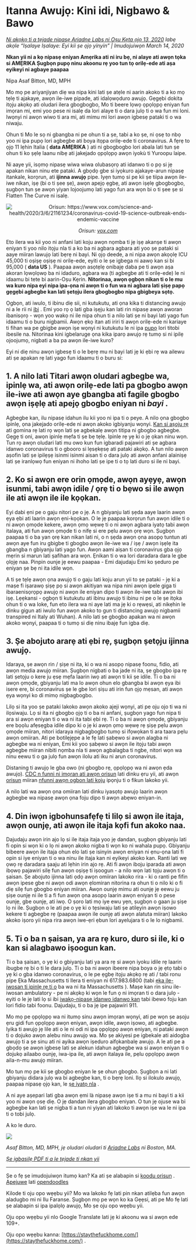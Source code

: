 # Itanna Awujọ: Kini idi, Nigbawo & Bawo

_[Ni akọkọ ti a tẹjade nipasẹ Ariadne Labs ni Oṣu Kẹta ọjọ 13, 2020](https://www.ariadnelabs.org/resources/articles/news/social-distancing-this-is-not-a-snow-day) labẹ akọle “Iṣalaye Iṣalaye: Eyi kii ṣe ọjọ yinyin” | Imudojuiwọn March 14, 2020_

**Nkan yii ni a kọ nipasẹ eniyan Amẹrika ati ni iru bẹ, ni alaye ati awọn tọka si AMẸRIKA Ṣugbọn pupọ ninu akoonu rẹ yoo tun tọ orilẹ-ede ati aṣa eyikeyi ni agbaye paapaa**

Nipa Asaf Bitton, MD, MPH

Mo mọ pe ariyanjiyan diẹ wa nipa kini lati ṣe atẹle ni aarin akoko ti a ko mọ tẹlẹ ti ajakaye, awọn ile-iwe pipade, ati idalọwọduro awujọ. Gẹgẹbi dokita itọju akọkọ ati oludari ilera gbogbogbo, Mo ti beere lọwọ ọpọlọpọ eniyan fun imọran mi, emi yoo pese ni isalẹ da lori alaye ti o dara julọ ti o wa fun mi loni. Iwọnyi ni awọn wiwo ti ara mi, ati mimu mi lori awọn igbesẹ pataki ti o wa niwaju.

Ohun ti Mo le sọ ni gbangba ni pe ohun ti a ṣe, tabi a ko ṣe, ni ọsẹ to nbọ yoo ni ipa pupọ lori agbegbe ati boya itọpa orilẹ-ede ti coronavirus. A fẹrẹ to ọjọ 11 lẹhin Italia ( **data AMẸRIKA** ) ati ni gbogbogbo lori abala lati tun ṣe ohun ti ko ṣẹlẹ laanu nibẹ ati jakejado ọpọlọpọ awọn iyokù ti Yuroopu laipe.

Ni aaye yii, isọmọ nipasẹ wiwa wiwa olubasọrọ ati idanwo ti o pọ si jẹ apakan nikan ninu ete pataki. A gbọdọ gbe si iyọkuro ajakaye-arun nipasẹ itankale, korọrun, ati **ijinna awujọ** pipe. Iyẹn tumọ si pe kii ṣe tiipa awọn ile-iwe nikan, iṣẹ (bi o ti ṣee ṣe), awọn apejọ ẹgbẹ, ati awọn iṣẹlẹ gbogbogbo, ṣugbọn tun ṣe awọn yiyan lojoojumọ lati yago fun ara wọn bi o ti ṣee ṣe si Flatten The Curve ni isalẹ.

<center><img src="/graph.jpeg" alt="Orisun: https://www.vox.com/science-and-health/2020/3/6/21161234/coronavirus-covid-19-science-outbreak-ends-endemic-vaccine"><p><em>Orisun: <a href="https://www.vox.com/science-and-health/2020/3/6/21161234/coronavirus-covid-19-science-outbreak-ends-endemic-vaccine">vox.com</a></em></p></center>

Eto ilera wa kii yoo ni anfani lati koju awọn nọmba ti jẹ iṣẹ akanṣe ti awọn eniyan ti yoo nilo itọju nla ti a ko ba ni agbara agbara ati yoo ṣe pataki si aaye miiran lawujọ lati bẹrẹ ni bayi. Ni ọjọ deede, a ni nipa awọn akọọlẹ ICU 45,000 ti oṣiṣẹ oṣiṣẹ ni orilẹ-ede, eyiti o le ṣe igbega ni aawọ kan si bi 95,000 ( **data US** ). Paapaa awọn asọtẹlẹ onibajẹ daba pe ti awọn aṣa akoran lọwọlọwọ ba ni idaduro, agbara wa (ti agbegbe ati ti orilẹ-ede) le ni idaamu bi tete bi aarin-Oṣu Kẹrin. **Nitorinaa, awọn ọgbọn nikan ti o le mu wa kuro nipa eyi nipa ipa-ọna ni awọn ti o fun wa ni agbara lati ṣiṣẹ papọ gẹgẹbi agbegbe kan lati ṣetọju ilera gbogbogbo nipa gbigbeya sọtọ.**

Ọgbọn, ati iwulo, ti ibinu diẹ sii, ni kutukutu, ati ọna kika ti distancing awujọ ni a le rii ni [ibi](https://www.nytimes.com/interactive/2020/03/13/opinion/coronavirus-trump-response.html?action=click&module=Opinion&pgtype=Homepage--) . Emi yoo rọ ọ lati gba iṣẹju kan lati rin nipasẹ awọn aworan ibanisọrọ - wọn yoo wakọ ni ile nipa ohun ti a nilo lati ṣe ni bayi lati yago fun idaamu ti o buru nigbamii. Awọn ẹkọ itan ati iriri ti awọn orilẹ-ede ni kariaye ti fihan wa pe gbigbe awọn iṣe wọnyi ni kutukutu le ni ipa [pupọ](https://bmcpublichealth.biomedcentral.com/articles/10.1186/s12889-018-5446-1) lori titobi ibesile na. Nitorinaa kini igbelaruge ọna kika iparọ awujọ rẹ tumọ si ni ipilẹ ojoojumọ, nigbati a ba pa awọn ile-iwe kuro?

Eyi ni diẹ ninu awọn igbesẹ ti o le bẹrẹ mu ni bayi lati jẹ ki ẹbi rẹ wa ailewu ati ṣe apakan rẹ lati yago fun idaamu ti o buru si:

## 1\. A nilo lati Titari awọn oludari agbegbe wa, ipinlẹ wa, ati awọn orilẹ-ede lati pa gbogbo awọn ile-iwe ati awọn aye gbangba ati fagile gbogbo awọn iṣẹlẹ ati apejọ gbogbo eniyan ni _bayi_ .

Agbegbe kan, ilu nipasẹ idahun ilu kii yoo ni ipa ti o peye. A nilo ọna gbogbo ipinlẹ, ọna jakejado orilẹ-ede ni awọn akoko igbiyanju wọnyi. [Kan si aṣoju rẹ](https://www.house.gov/representatives/find-your-representative) ati gomina rẹ lati rọ wọn lati ṣe agbekalẹ awọn titipa ni gbogbo agbegbe. Gẹgẹ ti oni, awọn ipinlẹ mẹfa ti ṣe bẹ tẹlẹ. Ipinle rẹ yẹ ki o jẹ ọkan ninu wọn. Tun rọ awọn oludari lati mu owo kun fun igbaradi pajawiri ati ṣe agbara idanwo coronavirus ti o gbooro si lẹsẹkẹsẹ ati pataki akọkọ. A tun nilo awọn aṣofin lati ṣe ipilẹṣẹ isinmi isinmi aisan ti o dara julọ ati awọn anfani alainiṣẹ lati ṣe iranlọwọ fun eniyan ni ihoho lati ṣe ipe ti o tọ lati duro si ile ni bayi.

## 2\. Ko si awọn ere orin ọmọde, awọn ayẹyẹ, awọn isunmi, tabi awọn idile / ọrẹ ti o bẹwo si ile awọn ile ati awọn ile ile kọọkan.

Eyi dabi ẹni pe o gaju nitori pe o jẹ. A n gbiyanju lati ṣẹda aaye laarin awọn ẹya ẹbi ati laarin awọn ẹni-kọọkan. O le jẹ paapaa korọrun fun awọn idile ti o ni awọn ọmọde kekere, awọn ọmọ wẹwẹ ti o ni awọn agbara iyatọ tabi awọn italaya, ati fun awọn ọmọde ti o nifẹ si ere pẹlu awọn ọrẹ wọn. Ṣugbọn paapaa ti o ba yan ọrẹ kan nikan lati ni, o n ṣẹda awọn ọna asopọ tuntun ati awọn aye fun iru gbigbe ti gbogbo awọn ile-iwe wa / iṣẹ / awọn iṣẹlẹ ita gbangba n gbiyanju lati yago fun. Awọn aami aiṣan ti coronavirus gba ọjọ mẹrin si marun lati ṣafihan ara wọn. Ẹnikan ti o wa lori daradara dara le gbe ọlọjẹ naa. Pinpin ounje jẹ eewu paapaa - Emi dajudaju Emi ko ṣeduro pe eniyan ṣe bẹ ni ita idile wọn.

A ti ṣe tẹlẹ awọn ọna awujọ ti o gaju lati koju arun yii to ṣe pataki - jẹ ki a maṣe fi iṣarawọ ṣiṣẹ pọ si awọn akitiyan wa nipa nini awọn ipele giga ti ibaraenisọrọpọ awujọ ni awọn ile eniyan dipo ti awọn ile-iwe tabi awọn ibi iṣẹ. Lẹẹkansi - ọgbọn ti kutukutu ati ibinu awujọ ti ibinu ni pe o le ṣe itọka ohun ti o wa loke, fun eto ilera wa ni aye lati ma jẹ ki o rẹwẹsi, ati nikẹhin le dinku gigun ati iwulo fun awọn akoko to gun ti distancing awujọ nigbamii transpired ni Italy ati Wuhan). A nilo lati ṣe gbogbo apakan wa ni awọn akoko wọnyi, paapaa ti o tumọ si diẹ ninu ibajẹ fun igba diẹ.

## 3\. Ṣe abojuto ararẹ ati ẹbi rẹ, ṣugbọn ṣetọju ijinna awujọ.

Idaraya, ṣe awọn rin / ṣiṣe ni ita, ki o wa ni asopọ nipasẹ foonu, fidio, ati awọn media awujọ miiran. Ṣugbọn nigbati o ba jade ni ita, ṣe gbogbo ipa rẹ lati ṣetọju o kere ju ẹsẹ mẹfa laarin iwọ ati awọn ti kii ṣe idile. Ti o ba ni awọn ọmọde, gbiyanju lati ma lo awọn ohun elo gbangba bi awọn ẹya ibi isere ere, bi coronavirus ṣe le gbe lori ṣiṣu ati irin fun ọjọ mẹsan, ati awọn ẹya wọnyi ko di mimọ nigbagbogbo.

Lilọ si ita yoo ṣe pataki lakoko awọn akoko ajeji wọnyi, ati pe oju ojo ti wa ni ilọsiwaju. Lọ si ita ni gbogbo ọjọ ti o ba ni anfani, ṣugbọn yago fun nipa ti ara si awọn eniyan ti o wa ni ita tabi ẹbi rẹ. Ti o ba ni awọn ọmọde, gbiyanju ere bọọlu afẹsẹgba idile dipo ki o jẹ ki awọn ọmọ wẹwẹ rẹ ṣiṣẹ pẹlu awọn ọmọde miiran, nitori idaraya nigbagbogbo tumọ si ifọwọkan ti ara taara pẹlu awọn omiiran. Ati pe botilẹjẹpe a le fẹ lati ṣabẹwo si awọn alagba ni agbegbe wa ni eniyan, Emi kii yoo ṣabẹwo si awọn ile itọju tabi awọn agbegbe miiran nibiti nọmba nla ti awọn agbalagba ti ngbe, nitori wọn wa ninu eewu ti o ga julọ fun awọn ilolu ati iku ni arun coronavirus.

Distaning ti awujọ le gba owo (ni gbogbo rẹ, ọpọlọpọ wa ni awọn ẹda awujọ). [CDC n funni ni imọran ati awọn orisun](https://www.cdc.gov/coronavirus/2019-ncov/about/coping.html) lati dinku ẹru yii, ati awọn [orisun](https://www.verywellmind.com/managing-coronavirus-anxiety-4798909) miiran [nfunni awọn ogbon lati koju](https://www.verywellmind.com/managing-coronavirus-anxiety-4798909) ipọnju ti o fikun lakoko yii.

A nilo lati wa awọn ọna omiiran lati dinku iyasọtọ awujọ laarin awọn agbegbe wa nipasẹ awọn ọna foju dipo ti awọn abẹwo eniyan-in.

## 4\. Din iwọn igbohunsafẹfẹ ti lilọ si awọn ile itaja, awọn ounjẹ, ati awọn ile itaja kọfi fun akoko naa.

Dajudaju awọn irin ajo lọ si ile itaja itaja yoo jẹ dandan, ṣugbọn gbiyanju lati fi opin si wọn ki o lọ ni awọn akoko nigba ti wọn ko ni wahala pupọ. Gbiyanju bibeere awọn ile itaja ohun elo lati ṣe isinyin awọn eniyan ni ẹnu-ọna lati fi opin si iye eniyan ti o wa ninu ile itaja kan ni eyikeyi akoko kan. Ranti lati wẹ ọwọ rẹ daradara ṣaaju ati lẹhin irin ajo rẹ. Ati fi awọn iboju iparada ati awọn ibọwọ pajawiri silẹ fun awọn oṣiṣẹ ti iṣoogun - a nilo wọn lati tọju awọn ti o ṣaisan. Ṣe abojuto ijinna lati ọdọ awọn omiiran lakoko rira - ki o ranti pe fifin awọn ipese gbe ni awọn odi awọn ẹlomiran nitorina ra ohun ti o nilo ki o fi diẹ silẹ fun gbogbo eniyan miiran. Awọn ounjẹ mimu ati ounjẹ jẹ eewu ju ṣiṣe ounjẹ ni ile ti a fi fun awọn ọna asopọ laarin awọn eniyan ti o pese ounjẹ, gbe ounjẹ, ati iwọ. O ṣoro lati mọ iye ewu yẹn, ṣugbọn o gaan ju ṣiṣe lọ ni ile. Ṣugbọn o le ati pe o yẹ ki o tẹsiwaju lati ṣe atilẹyin awọn iṣowo kekere ti agbegbe rẹ (paapaa awọn ile ounjẹ ati awọn alatuta miiran) lakoko akoko iṣoro yii nipa rira awọn iwe-ẹri ẹbun lori ayelujara ti o le lo nigbamii.

## 5\. Ti o ba n ṣaisan, ya ara rẹ kuro, duro si ile, ki o kan si alagbawo iṣoogun kan.

Ti o ba ṣaisan, o yẹ ki o gbiyanju lati ya ara rẹ si awọn iyoku idile rẹ laarin ibugbe rẹ bi o ti le dara julọ. Ti o ba ni awọn ibeere nipa boya o jẹ ẹtọ tabi o yẹ ki o gba idanwo coronavirus, o le pe ẹgbẹ itọju akọkọ rẹ ati / tabi ronu pipe Ẹka Massachusetts ti Ilera ti eniyan ni 617.983.6800 (tabi [ẹka ile-iwosan ti ipinlẹ rẹ ti o](https://www.cdc.gov/coronavirus/2019-ncov/downloads/Phone-Numbers_State-and-Local-Health-Departments.pdf) ba wa ni ita Massachusetts ). Maṣe kan rin sinu ile-iwosan ambulatory - pe ni akọkọ ki wọn le fun ọ ni imọran ti o dara julọ - eyiti o le jẹ lati lọ si ibi [iwakọ-nipasẹ idanwo idanwo kan](https://www.theverge.com/2020/3/11/21174880/coronavirus-testing-drive-thru-colorado-connecticut-washington) tabi ibewo foju kan lori fidio tabi foonu. Dajudaju, ti o ba jẹ ipe pajawiri 911.

Mo mọ pe ọpọlọpọ wa ni itumọ sinu awọn imọran wọnyi, ati pe wọn ṣe aṣoju ẹru gidi fun ọpọlọpọ awọn eniyan, awọn idile, awọn iṣowo, ati agbegbe. Iyika ti awujọ jẹ lile ati o le ni odi ni ipa ọpọlọpọ awọn eniyan, ni pataki awọn ti o dojuko awọn alebu ninu awujọ wa. Mo ṣe akiyesi pe igbekale ati aidogba awujọ ti a ṣe sinu ati ni ayika awọn iṣeduro aifọkanbalẹ awujọ. A le ati pe a gbọdọ ṣe awọn igbesẹ lati ṣe alekun idahun agbegbe wa si awọn eniyan ti o dojukọ ailaabo ounjẹ, iwa-ipa ile, ati awọn italaya ile, pẹlu ọpọlọpọ awọn aila-n-mu awujọ miiran.

Mo tun mọ pe kii ṣe gbogbo eniyan le ṣe ohun gbogbo. Ṣugbọn a ni lati gbiyanju didara julọ wa bi agbegbe kan, ti o bẹrẹ loni. Ilọ si ilokulo awujọ, paapaa nipasẹ ọjọ kan, le [ṣe iyatọ nla](https://www.ncbi.nlm.nih.gov/pubmed/19400970/) .

A ni aye aṣepari lati gba awọn ẹmi là nipasẹ awọn iṣe ti a mu ni bayi ti a kii yoo ni awọn ọsẹ diẹ. O jẹ dandan ilera gbogbo eniyan. O tun jẹ ojuse wa bi agbegbe kan lati ṣe nigba ti a tun ni yiyan ati lakoko ti awọn iṣe wa le ni ipa ti o tobi julọ.

A ko le duro.

![](/signature.png)

_Asaf Bitton, MD, MPH, jẹ oludari oludari ti [Ariadne Labs](https://www.ariadnelabs.org) ni Boston, MA._

_[Ṣe igbasilẹ PDF ti a le tẹjade ti nkan yii](https://www.ariadnelabs.org/wp-content/uploads/sites/2/2020/03/Social-Distancing-This-is-Not-a-Snow-Day-Bitton.pdf)_

---

Ṣe o fẹ ṣe imudojuiwọn itumọ kan? Ka ati ṣe alabapin si [koodu orisun](https://github.com/vvo/istayhome.info) . [Apejuwe](https://generator.opendoodles.com/) lati [opendoodles](https://generator.opendoodles.com/)

Kilode ti oju opo wẹẹbu yii? Mo wa lakoko fẹ lati pin nkan atilẹba fun awọn aladugbo mi ni Ilu Faranse. Ṣugbọn mọ pe wọn ko ka Gẹẹsi, ati pe Mo fẹ lati ṣe alabapin si ipa ipalọlọ awujọ, Mo ṣe oju opo wẹẹbu yii.

Oju opo wẹẹbu yii nlo Google Translate lati jẹ ki akoonu wa si awọn ede 109+.

Oju opo wẹẹbu kanna: [https://staythefuckhome.com/](https://staythefuckhome.com/) .